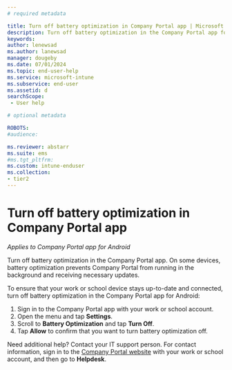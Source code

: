 ```yaml
---
# required metadata

title: Turn off battery optimization in Company Portal app | Microsoft Intune  
description: Turn off battery optimization in the Company Portal app for Android. 
keywords:
author: lenewsad
ms.author: lanewsad
manager: dougeby
ms.date: 07/01/2024
ms.topic: end-user-help
ms.service: microsoft-intune
ms.subservice: end-user
ms.assetid: d
searchScope:
 - User help

# optional metadata

ROBOTS:  
#audience:

ms.reviewer: abstarr
ms.suite: ems
#ms.tgt_pltfrm:
ms.custom: intune-enduser
ms.collection:
- tier2
---
```


# Turn off battery optimization in Company Portal app  

*Applies to Company Portal app for Android*  

Turn off battery optimization in the Company Portal app. On some devices, battery optimization prevents Company Portal from running in the background and receiving necessary updates.      

To ensure that your work or school device stays up-to-date and connected, turn off battery optimization in the Company Portal app for Android:  

1. Sign in to the Company Portal app with your work or school account.  
2. Open the menu and tap **Settings**.  
3. Scroll to **Battery Optimization** and tap **Turn Off**.
4. Tap **Allow** to confirm that you want to turn battery optimization off.  

Need additional help? Contact your IT support person. For contact information, sign in to the [Company Portal website](https://go.microsoft.com/fwlink/?linkid=2010980) with your work or school account, and then go to **Helpdesk**.  
